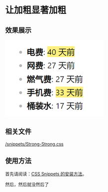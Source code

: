 # 让加粗显著加粗

## 效果展示

![Strong-Strong](../images/Strong-Strong.png)

## 相关文件

[/snippets/Strong-Strong.css](../../snippets/Strong-Strong.css)

## 使用方法

首先请阅读：[CSS Snippets 的安装方法](../Usages/Install-CSS-Snippets.md)。

然后，然后就没然后了